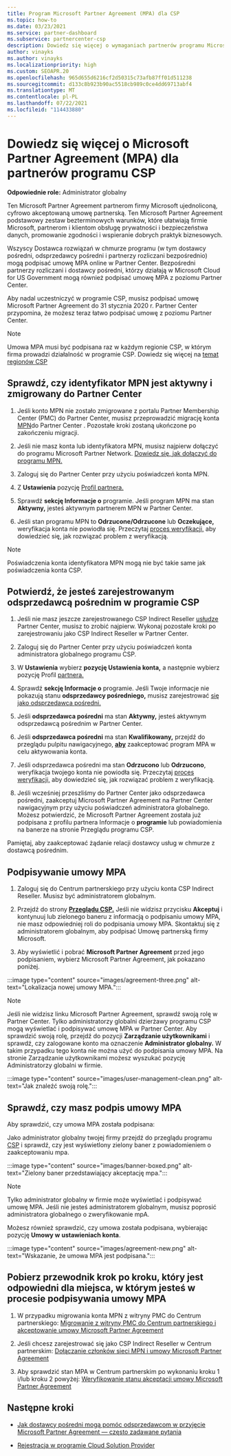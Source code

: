 ```yaml
---
title: Program Microsoft Partner Agreement (MPA) dla CSP
ms.topic: how-to
ms.date: 03/23/2021
ms.service: partner-dashboard
ms.subservice: partnercenter-csp
description: Dowiedz się więcej o wymaganiach partnerów programu Microsoft CSP dotyczących podpisywania i weryfikowania ujednoliconych, cyfrowo akceptowanych Microsoft Partner Agreement (MPA).
author: vinayks
ms.author: vinayks
ms.localizationpriority: high
ms.custom: SEOAPR.20
ms.openlocfilehash: 965d655d6216cf2d50315c73afb87ff01d511238
ms.sourcegitcommit: d133c8b923b90ac5518cb989c0ce4dd69713abf4
ms.translationtype: MT
ms.contentlocale: pl-PL
ms.lasthandoff: 07/22/2021
ms.locfileid: "114433880"
---
```

# <a name="learn-about-the-microsoft-partner-agreement-mpa-for-csp-program-partners"></a>Dowiedz się więcej o Microsoft Partner Agreement (MPA) dla partnerów programu CSP

**Odpowiednie role:** Administrator globalny

Ten Microsoft Partner Agreement partnerom firmy Microsoft ujednoliconą, cyfrowo akceptowaną umowę partnerską. Ten Microsoft Partner Agreement podstawowy zestaw bezterminowych warunków, które ułatwiają firmie Microsoft, partnerom i klientom obsługę prywatności i bezpieczeństwa danych, promowanie zgodności i wspieranie dobrych praktyk biznesowych.

Wszyscy Dostawca rozwiązań w chmurze programu (w tym dostawcy pośredni, odsprzedawcy pośredni i partnerzy rozliczani bezpośrednio) mogą podpisać umowę MPA online w Partner Center. Bezpośredni partnerzy rozliczani i dostawcy pośredni, którzy działają w Microsoft Cloud for US Government mogą również podpisać umowę MPA z poziomu Partner Center.

Aby nadal uczestniczyć w programie CSP, musisz podpisać umowę Microsoft Partner Agreement do 31 stycznia 2020 r. Partner Center przypomina, że możesz teraz łatwo podpisać umowę z poziomu Partner Center.

>[!NOTE]
>Umowa MPA musi być podpisana raz w każdym regionie CSP, w którym firma prowadzi działalność w programie CSP. Dowiedz się więcej na [temat regionów CSP](regional-authorization-overview.md) 

## <a name="verify-your-mpn-id-is-active-and-migrated-to-partner-center"></a>Sprawdź, czy identyfikator MPN jest aktywny i zmigrowany do Partner Center

1. Jeśli konto MPN nie zostało zmigrowane z portalu Partner Membership Center (PMC) do Partner Center, musisz przeprowadzić migrację konta [MPN](./partner-membership-center-retirement-faq.md)do Partner Center . Pozostałe kroki zostaną ukończone po zakończeniu migracji. 

1. Jeśli nie masz konta lub identyfikatora MPN, musisz najpierw dołączyć do programu Microsoft Partner Network. [Dowiedz się, jak dołączyć do programu MPN.](mpn-create-a-partner-center-account.md)

1. Zaloguj się do Partner Center przy użyciu poświadczeń konta MPN.
 
1. Z **Ustawienia** pozycję [Profil partnera.](https://partner.microsoft.com/pcv/accountsettings/connectedpartnerprofile)

1. Sprawdź **sekcję Informacje o** programie. Jeśli program MPN ma stan **Aktywny,** jesteś aktywnym partnerem MPN w Partner Center.
 
1. Jeśli stan programu MPN to **Odrzucone/Odrzucone** lub **Oczekujące,** weryfikacja konta nie powiodła się. Przeczytaj [proces weryfikacji,](verification-responses.md) aby dowiedzieć się, jak rozwiązać problem z weryfikacją.



>[!NOTE]
>Poświadczenia konta identyfikatora MPN mogą nie być takie same jak poświadczenia konta CSP.

## <a name="confirm-you-are-enrolled-as-a-csp-indirect-reseller"></a>Potwierdź, że jesteś zarejestrowanym odsprzedawcą pośrednim w programie CSP

1. Jeśli nie masz jeszcze zarejestrowanego CSP Indirect Reseller [usłudze](indirect-reseller-tasks-in-partner-center.md) Partner Center, musisz to zrobić najpierw. Wykonaj pozostałe kroki po zarejestrowaniu jako CSP Indirect Reseller w Partner Center.

1. Zaloguj się do Partner Center przy użyciu poświadczeń konta administratora globalnego programu CSP.

1. W **Ustawienia** wybierz **pozycję Ustawienia konta,** a następnie wybierz pozycję Profil [partnera.](https://partner.microsoft.com/pcv/accountsettings/partnerprofile)

1. Sprawdź **sekcję Informacje o** programie. Jeśli Twoje informacje nie pokazują stanu **odsprzedawcy pośredniego,** musisz zarejestrować [się jako odsprzedawca pośredni.](indirect-reseller-tasks-in-partner-center.md)

1. Jeśli  **odsprzedawca pośredni** ma stan **Aktywny,** jesteś aktywnym odsprzedawcą pośrednim w Partner Center.
 
4. Jeśli  **odsprzedawca pośredni** ma stan **Kwalifikowany,** przejdź do przeglądu pulpitu nawigacyjnego, [**aby**](https://partner.microsoft.com/pcv/dashboard/overview) zaakceptować program MPA w celu aktywowania konta.
 
1. Jeśli odsprzedawca pośredni ma stan **Odrzucono** lub **Odrzucono**, weryfikacja twojego konta nie powiodła się. Przeczytaj [proces weryfikacji,](verification-responses.md) aby dowiedzieć się, jak rozwiązać problem z weryfikacją.

1. Jeśli wcześniej przeszliśmy do Partner Center jako odsprzedawca pośredni, zaakceptuj Microsoft Partner Agreement na Partner Center nawigacyjnym przy użyciu poświadczeń administratora globalnego. Możesz potwierdzić, że Microsoft Partner Agreement została już [](https://partner.microsoft.com/pcv/accountsettings/partnerprofile) podpisana z profilu partnera Informacje o **programie** lub powiadomienia na banerze na stronie Przeglądu programu CSP.

Pamiętaj, aby zaakceptować żądanie relacji dostawcy usług w chmurze z dostawcą pośrednim.

## <a name="sign-the-mpa"></a>Podpisywanie umowy MPA

1. Zaloguj się do Centrum partnerskiego przy użyciu konta CSP Indirect Reseller. Musisz być administratorem globalnym.
1. Przejdź do strony **[Przeglądu CSP.](https://partner.microsoft.com/pcv/dashboard/overview)**  Jeśli nie widzisz przycisku **Akceptuj** i kontynuuj lub zielonego baneru z informacją o podpisaniu umowy MPA, nie masz odpowiedniej roli do podpisania umowy MPA. Skontaktuj się z administratorem globalnym, aby podpisać Umowę partnerską firmy Microsoft.

1. Aby wyświetlić i pobrać **Microsoft Partner Agreement** przed jego podpisaniem, wybierz Microsoft Partner Agreement, jak pokazano poniżej.

:::image type="content" source="images/agreement-three.png" alt-text="Lokalizacja nowej umowy MPA.":::

>[!NOTE]
>Jeśli nie widzisz linku Microsoft Partner Agreement, sprawdź swoją rolę w Partner Center.  Tylko administratorzy globalni dzierżawy programu CSP mogą wyświetlać i podpisywać umowę MPA w Partner Center. Aby sprawdzić swoją rolę, przejdź do pozycji **Zarządzanie użytkownikami** i sprawdź, czy zalogowane konto ma oznaczenie **Administrator globalny.** W takim przypadku tego konta nie można użyć do podpisania umowy MPA. Na stronie Zarządzanie użytkownikami możesz wyszukać pozycję Administratorzy globalni w firmie.

:::image type="content" source="images/user-management-clean.png" alt-text="Jak znaleźć swoją rolę.":::

## <a name="verify-that-you-have-signed-the-mpa"></a>Sprawdź, czy masz podpis umowy MPA

Aby sprawdzić, czy umowa MPA została podpisana:

 Jako administrator globalny twojej firmy przejdź do przeglądu programu [CSP](https://partner.microsoft.com/pcv/dashboard/overview) i sprawdź, czy jest wyświetlony zielony baner z powiadomieniem o zaakceptowaniu mpa.

 
:::image type="content" source="images/banner-boxed.png" alt-text="Zielony baner przedstawiający akceptację mpa.":::

>[!NOTE]
>Tylko administrator globalny w firmie może wyświetlać i podpisywać umowę MPA. Jeśli nie jesteś administratorem globalnym, musisz poprosić administratora globalnego o zweryfikowanie mpA.

Możesz również sprawdzić, czy umowa została podpisana, wybierając pozycję **Umowy w** **ustawieniach konta**.

:::image type="content" source="images/agreement-new.png" alt-text="Wskazanie, że umowa MPA jest podpisana.":::


## <a name="download-the-step-by-step-guide-thats-right-for-where-you-are-in-the-mpa-signing-process"></a>Pobierz przewodnik krok po kroku, który jest odpowiedni dla miejsca, w którym jesteś w procesie podpisywania umowy MPA

1. W przypadku migrowania konta MPN z witryny PMC do Centrum partnerskiego: [Migrowanie z witryny PMC do Centrum partnerskiego i akceptowanie umowy Microsoft Partner Agreement](https://assetsprod.microsoft.com/mpn/migrate-pmc-pc-mpa-guide.pptx)

2. Jeśli chcesz zarejestrować się jako CSP Indirect Reseller w Centrum partnerskim: [Dołączanie członków sieci MPN i umowy Microsoft Partner Agreement](https://assetsprod.microsoft.com/mpn/onboard-pc-csp-mpn-mpa-guide.pptx)

3. Aby sprawdzić stan MPA w Centrum partnerskim po wykonaniu kroku 1 i/lub kroku 2 powyżej: [Weryfikowanie stanu akceptacji umowy Microsoft Partner Agreement](https://assetsprod.microsoft.com/mpn/verify-mpa-acceptance-status.pptx)
 
## <a name="next-steps"></a>Następne kroki

- [Jak dostawcy pośredni mogą pomóc odsprzedawcom w przyjęcie Microsoft Partner Agreement — często zadawane pytania](mpa-indirect-provider-faq.yml)

- [Rejestracja w programie Cloud Solution Provider](indirect-reseller-tasks-in-partner-center.md)